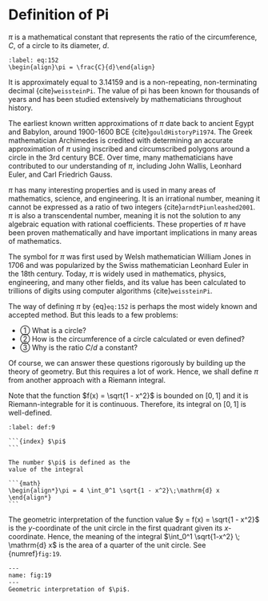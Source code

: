 # Definition of Pi
$\pi$ is a mathematical constant
that represents the ratio of the circumference, $C$,
of a circle to its diameter, $d$.

```{math}
:label: eq:152
\begin{align}\pi = \frac{C}{d}\end{align}
```

It is approximately equal to $3.14159$
and is a non-repeating,
non-terminating decimal {cite}`weissteinPi`.
The value of pi has been known for thousands of years and has been studied extensively by mathematicians throughout history.

The earliest known written approximations of $\pi$
date back to ancient Egypt and Babylon,
around 1900-1600 BCE {cite}`gouldHistoryPi1974`.
The Greek mathematician Archimedes is credited
with determining an accurate approximation of $\pi$
using inscribed and circumscribed polygons
around a circle in the 3rd century BCE.
Over time, many mathematicians have contributed to
our understanding of $\pi$,
including John Wallis, Leonhard Euler, and Carl Friedrich Gauss.

$\pi$ has many interesting properties and is used in many areas of mathematics, science, and engineering.
It is an irrational number, meaning it cannot be expressed
as a ratio of two integers {cite}`arndtPiunleashed2001`.
$\pi$ is also a transcendental number,
meaning it is not the solution to any algebraic equation
with rational coefficients.
These properties of $\pi$ have been proven mathematically
and have important implications in many areas of mathematics.

The symbol for $\pi$ was first used by Welsh mathematician
William Jones in 1706
and was popularized by the Swiss mathematician Leonhard Euler
in the 18th century.
Today, $\pi$ is widely used
in mathematics, physics, engineering,
and many other fields, and its value has been
calculated to trillions of digits
using computer algorithms {cite}`weissteinPi`.

The way of defining $\pi$ by {eq}`eq:152`
is perhaps the most widely known and accepted method.
But this leads to a few problems:
- ➀ What is a circle?
- ➁ How is the circumference of a circle calculated
or even defined?
- ➂ Why is the ratio $C / d$ a constant?


Of course, we can answer these questions rigorously
by building up the theory of geometry.
But this requires a lot of work.
Hence, we shall define $\pi$ from another approach
with a Riemann integral.

Note that the function $f(x) = \sqrt{1 - x^2}$
is bounded on $[0, 1]$ and it is Riemann-integrable
for it is continuous.
Therefore, its integral on $[0, 1]$ is well-defined.


````{prf:definition}
:label: def:9

```{index} $\pi$
```

The number $\pi$ is defined as the
value of the integral

```{math}
\begin{align*}\pi = 4 \int_0^1 \sqrt{1 - x^2}\;\mathrm{d} x
\end{align*}
```

````

The geometric interpretation of the
function value $y = f(x) = \sqrt{1 - x^2}$
is the $y$-coordinate of the unit circle
in the first quadrant given its $x$-coordinate.
Hence, the meaning of the
integral $\int_0^1 \sqrt{1-x^2} \; \mathrm{d} x$
is the area of a quarter of the unit circle.
See {numref}`fig:19`.


```{figure} /figures/ma-019.png
---
name: fig:19
---
Geometric interpretation of $\pi$.

```
